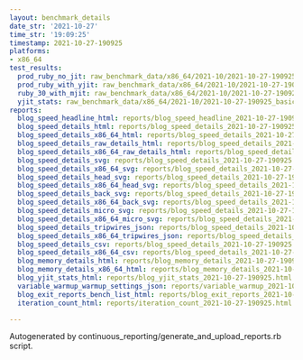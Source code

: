 ```yaml
---
layout: benchmark_details
date_str: '2021-10-27'
time_str: '19:09:25'
timestamp: 2021-10-27-190925
platforms:
- x86_64
test_results:
  prod_ruby_no_jit: raw_benchmark_data/x86_64/2021-10/2021-10-27-190925_basic_benchmark_prod_ruby_no_jit.json
  prod_ruby_with_yjit: raw_benchmark_data/x86_64/2021-10/2021-10-27-190925_basic_benchmark_prod_ruby_with_yjit.json
  ruby_30_with_mjit: raw_benchmark_data/x86_64/2021-10/2021-10-27-190925_basic_benchmark_ruby_30_with_mjit.json
  yjit_stats: raw_benchmark_data/x86_64/2021-10/2021-10-27-190925_basic_benchmark_yjit_stats.json
reports:
  blog_speed_headline_html: reports/blog_speed_headline_2021-10-27-190925.html
  blog_speed_details_html: reports/blog_speed_details_2021-10-27-190925.html
  blog_speed_details_x86_64_html: reports/blog_speed_details_2021-10-27-190925.x86_64.html
  blog_speed_details_raw_details_html: reports/blog_speed_details_2021-10-27-190925.raw_details.html
  blog_speed_details_x86_64_raw_details_html: reports/blog_speed_details_2021-10-27-190925.x86_64.raw_details.html
  blog_speed_details_svg: reports/blog_speed_details_2021-10-27-190925.svg
  blog_speed_details_x86_64_svg: reports/blog_speed_details_2021-10-27-190925.x86_64.svg
  blog_speed_details_head_svg: reports/blog_speed_details_2021-10-27-190925.head.svg
  blog_speed_details_x86_64_head_svg: reports/blog_speed_details_2021-10-27-190925.x86_64.head.svg
  blog_speed_details_back_svg: reports/blog_speed_details_2021-10-27-190925.back.svg
  blog_speed_details_x86_64_back_svg: reports/blog_speed_details_2021-10-27-190925.x86_64.back.svg
  blog_speed_details_micro_svg: reports/blog_speed_details_2021-10-27-190925.micro.svg
  blog_speed_details_x86_64_micro_svg: reports/blog_speed_details_2021-10-27-190925.x86_64.micro.svg
  blog_speed_details_tripwires_json: reports/blog_speed_details_2021-10-27-190925.tripwires.json
  blog_speed_details_x86_64_tripwires_json: reports/blog_speed_details_2021-10-27-190925.x86_64.tripwires.json
  blog_speed_details_csv: reports/blog_speed_details_2021-10-27-190925.csv
  blog_speed_details_x86_64_csv: reports/blog_speed_details_2021-10-27-190925.x86_64.csv
  blog_memory_details_html: reports/blog_memory_details_2021-10-27-190925.html
  blog_memory_details_x86_64_html: reports/blog_memory_details_2021-10-27-190925.x86_64.html
  blog_yjit_stats_html: reports/blog_yjit_stats_2021-10-27-190925.html
  variable_warmup_warmup_settings_json: reports/variable_warmup_2021-10-27-190925.warmup_settings.json
  blog_exit_reports_bench_list_html: reports/blog_exit_reports_2021-10-27-190925.bench_list.html
  iteration_count_html: reports/iteration_count_2021-10-27-190925.html

---
```

Autogenerated by continuous_reporting/generate_and_upload_reports.rb script.
